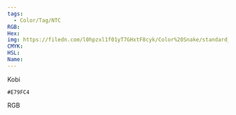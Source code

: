 ```yaml
---
tags:
  - Color/Tag/NTC
RGB:
Hex:
img: https://filedn.com/l0hpzxl1f01yT7GHxtF8cyk/Color%20Snake/standard_csv_to_svg//E79FC4.svg
CMYK:
HSL:
Name:
---
```

Kobi
```palette
#E79FC4
```
RGB
